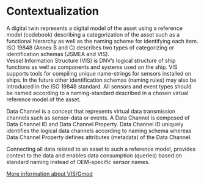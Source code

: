 ﻿---
author: Benedikte Kallåk
description: This section describes contextualization
---

# Contextualization

A digital twin represents a digital model of the asset using a reference model (codebook) describing a categorization of the asset such as a functional hierarchy as well as the naming scheme for identifying each item.  ISO 19848 (Annex B and C) describes two types of categorizing or identification schemas (JSMEA and VIS).  
Vessel Information Structure (VIS) is DNV’s logical structure of ship functions as well as components and systems used on the ship. VIS supports tools for compiling unique name-strings for sensors installed on ships. In the future other identification schemas (naming rules) may also be introduced in the ISO 19848 standard. 
All sensors and event types should be named according to a naming-standard described in a chosen virtual reference model of the asset. 

Data Channel is a concept that represents virtual data transmission channels such as sensor-data or events. A Data Channel is composed of Data Channel ID and Data Channel Property. Data Channel ID uniquely identifies the logical data channels according to naming schema whereas Data Channel Property defines attributes (metadata) of the Data Channel. 

Connecting all data related to an asset to such a reference model, provides context to the data and enables data consumption (queries) based on standard naming instead of OEM-specific sensor names.

[More information about VIS/Gmod](https://vista.dnv.com/docs)
